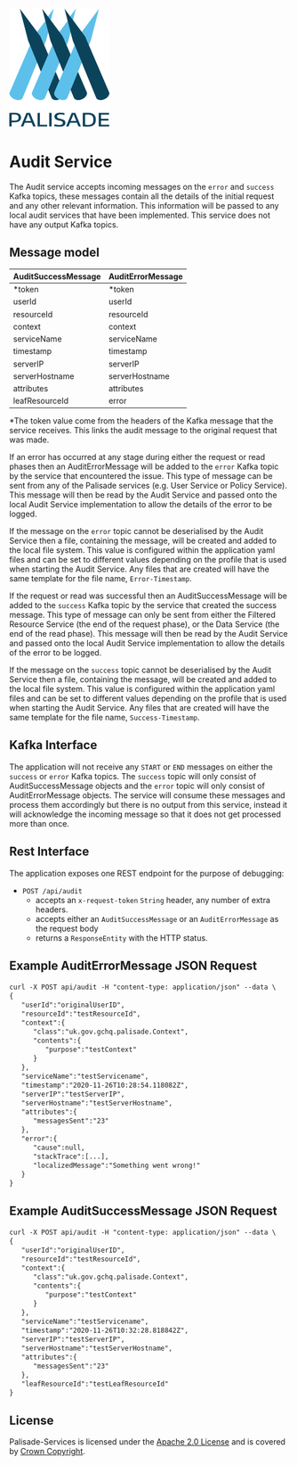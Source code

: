 <!---
Copyright 2018-2021 Crown Copyright

Licensed under the Apache License, Version 2.0 (the "License");
you may not use this file except in compliance with the License.
You may obtain a copy of the License at

  http://www.apache.org/licenses/LICENSE-2.0

Unless required by applicable law or agreed to in writing, software
distributed under the License is distributed on an "AS IS" BASIS,
WITHOUT WARRANTIES OR CONDITIONS OF ANY KIND, either express or implied.
See the License for the specific language governing permissions and
limitations under the License.
--->

# <img src="../logos/logo.svg" width="180">

# Audit Service

The Audit service accepts incoming messages on the `error` and `success` Kafka topics, these messages contain all the details of the initial request and any other relevant information. 
This information will be passed to any local audit services that have been implemented. This service does not have any output Kafka topics.

## Message model

| AuditSuccessMessage | AuditErrorMessage | 
|:--------------------|:------------------|
| *token              | *token            |
| userId              | userId            | 
| resourceId          | resourceId        | 
| context             | context           | 
| serviceName         | serviceName       | 
| timestamp           | timestamp         | 
| serverIP            | serverIP          | 
| serverHostname      | serverHostname    |
| attributes          | attributes        |
| leafResourceId      | error             |

*The token value come from the headers of the Kafka message that the service receives. This links the audit message to the original request that was made.

If an error has occurred at any stage during either the request or read phases then an AuditErrorMessage will be added to the `error` Kafka topic by the service that encountered the issue. 
This type of message can be sent from any of the Palisade services (e.g. User Service or Policy Service).
This message will then be read by the Audit Service and passed onto the local Audit Service implementation to allow the details of the error to be logged.

If the message on the `error` topic cannot be deserialised by the Audit Service then a file, containing the message, will be created and added to the local file system.
This value is configured within the application yaml files and can be set to different values depending on the profile that is used when starting the Audit Service.
Any files that are created will have the same template for the file name, `Error-Timestamp`.

If the request or read was successful then an AuditSuccessMessage will be added to the `success` Kafka topic by the service that created the success message. 
This type of message can only be sent from either the Filtered Resource Service (the end of the request phase), or the Data Service (the end of the read phase).
This message will then be read by the Audit Service and passed onto the local Audit Service implementation to allow the details of the error to be logged.

If the message on the `success` topic cannot be deserialised by the Audit Service then a file, containing the message, will be created and added to the local file system.
This value is configured within the application yaml files and can be set to different values depending on the profile that is used when starting the Audit Service.
Any files that are created will have the same template for the file name, `Success-Timestamp`.

## Kafka Interface

The application will not receive any `START` or `END` messages on either the `success` or `error` Kafka topics. The `success` topic will only consist of AuditSuccessMessage objects and the `error` topic will only consist of AuditErrorMessage objects. The
service will consume these messages and process them accordingly but there is no output from this service, instead it will acknowledge the incoming message so that it does not get processed more than once.

## Rest Interface

The application exposes one REST endpoint for the purpose of debugging:

* `POST /api/audit`
    - accepts an `x-request-token` `String` header, any number of extra headers.
    - accepts either an `AuditSuccessMessage` or an `AuditErrorMessage` as the request body
    - returns a `ResponseEntity` with the HTTP status.

## Example AuditErrorMessage JSON Request

```
curl -X POST api/audit -H "content-type: application/json" --data \
{
   "userId":"originalUserID",
   "resourceId":"testResourceId",
   "context":{
      "class":"uk.gov.gchq.palisade.Context",
      "contents":{
         "purpose":"testContext"
      }
   },
   "serviceName":"testServicename",
   "timestamp":"2020-11-26T10:28:54.118082Z",
   "serverIP":"testServerIP",
   "serverHostname":"testServerHostname",
   "attributes":{
      "messagesSent":"23"
   },
   "error":{
      "cause":null,
      "stackTrace":[...],
      "localizedMessage":"Something went wrong!"
   }
}
```

## Example AuditSuccessMessage JSON Request

```
curl -X POST api/audit -H "content-type: application/json" --data \
{
   "userId":"originalUserID",
   "resourceId":"testResourceId",
   "context":{
      "class":"uk.gov.gchq.palisade.Context",
      "contents":{
         "purpose":"testContext"
      }
   },
   "serviceName":"testServicename",
   "timestamp":"2020-11-26T10:32:28.818842Z",
   "serverIP":"testServerIP",
   "serverHostname":"testServerHostname",
   "attributes":{
      "messagesSent":"23"
   },
   "leafResourceId":"testLeafResourceId"
}
```

## License

Palisade-Services is licensed under the [Apache 2.0 License](https://www.apache.org/licenses/LICENSE-2.0) and is covered by [Crown Copyright](https://www.nationalarchives.gov.uk/information-management/re-using-public-sector-information/copyright-and-re-use/crown-copyright/).
